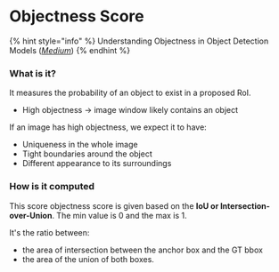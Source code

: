 # Objectness Score

{% hint style="info" %}
Understanding Objectness in Object Detection Models ([_Medium_](https://medium.com/@zhao.nathan/understanding-objectness-in-object-detection-models-5d8c9d032488))
{% endhint %}

### What is it?

It measures the probability of an object to exist in a proposed RoI.&#x20;

* High objectness -> image window likely contains an object

If an image has high objectness, we expect it to have:

* Uniqueness in the whole image
* Tight boundaries around the object
* Different appearance to its surroundings

### How is it computed

This score objectness score is given based on the **IoU or Intersection-over-Union**. The min value is 0 and the max is 1.

It's the ratio between:

* the area of intersection between the anchor box and the GT bbox&#x20;
* the area of the union of both boxes.
